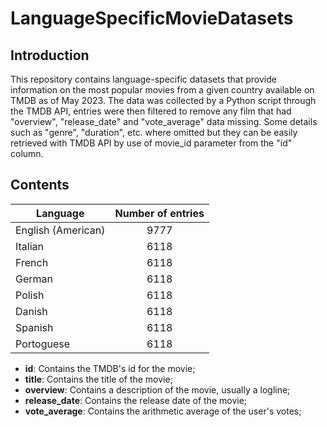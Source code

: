 # LanguageSpecificMovieDatasets

## Introduction
This repository contains language-specific datasets that provide information on the most popular movies from a given country available on TMDB as of May 2023. The data was collected by a Python script through the TMDB API, entries were then filtered to remove any film that had "overview", "release_date" and "vote_average" data missing. Some details such as "genre", "duration", etc. where omitted but they can be easily retrieved with TMDB API by use of movie_id parameter from the "id" column.

## Contents

| Language            | Number of entries | 
| ------------------- |:-----------------:|
| English (American)  | 9777              |
| Italian             | 6118              |
| French              | 6118              |
| German              | 6118              |
| Polish              | 6118              |
| Danish              | 6118              |
| Spanish             | 6118              |
| Portoguese          | 6118              |

- **id**:  Contains the TMDB's id for the movie;
- **title**: Contains the title of the movie;
- **overview**: Contains a description of the movie, usually a logline;
- **release_date**: Contains the release date of the movie;
- **vote_average**: Contains the arithmetic average of the user's votes;
   
    
